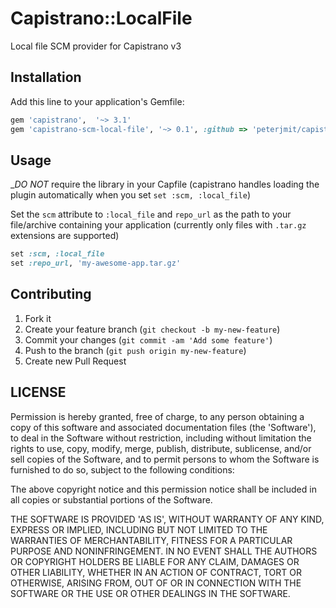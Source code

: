 # Capistrano::LocalFile

Local file SCM provider for Capistrano v3

## Installation

Add this line to your application's Gemfile:

```ruby
gem 'capistrano',  '~> 3.1'
gem 'capistrano-scm-local-file', '~> 0.1', :github => 'peterjmit/capistrano-scm-local-file'
```

## Usage

__DO NOT_ require the library in your Capfile (capistrano handles loading the 
plugin automatically when you set `set :scm, :local_file`)

Set the `scm` attribute to `:local_file` and  `repo_url` as the path to your 
file/archive containing your application (currently only files with `.tar.gz` 
extensions are supported)

```ruby
set :scm, :local_file
set :repo_url, 'my-awesome-app.tar.gz'
```

## Contributing

1. Fork it
2. Create your feature branch (`git checkout -b my-new-feature`)
3. Commit your changes (`git commit -am 'Add some feature'`)
4. Push to the branch (`git push origin my-new-feature`)
5. Create new Pull Request

## LICENSE

Permission is hereby granted, free of charge, to any person obtaining
a copy of this software and associated documentation files (the
'Software'), to deal in the Software without restriction, including
without limitation the rights to use, copy, modify, merge, publish,
distribute, sublicense, and/or sell copies of the Software, and to
permit persons to whom the Software is furnished to do so, subject to
the following conditions:

The above copyright notice and this permission notice shall be
included in all copies or substantial portions of the Software.

THE SOFTWARE IS PROVIDED 'AS IS', WITHOUT WARRANTY OF ANY KIND,
EXPRESS OR IMPLIED, INCLUDING BUT NOT LIMITED TO THE WARRANTIES OF
MERCHANTABILITY, FITNESS FOR A PARTICULAR PURPOSE AND NONINFRINGEMENT.
IN NO EVENT SHALL THE AUTHORS OR COPYRIGHT HOLDERS BE LIABLE FOR ANY
CLAIM, DAMAGES OR OTHER LIABILITY, WHETHER IN AN ACTION OF CONTRACT,
TORT OR OTHERWISE, ARISING FROM, OUT OF OR IN CONNECTION WITH THE
SOFTWARE OR THE USE OR OTHER DEALINGS IN THE SOFTWARE.
